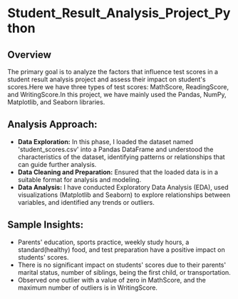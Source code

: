 # Student_Result_Analysis_Project_Python

## Overview
The primary goal is to analyze the factors that influence test scores in a student result analysis project and assess their impact on student's scores.Here we have three types of test scores: MathScore, ReadingScore, and WritingScore.In this project, we have mainly used the Pandas, NumPy, Matplotlib, and Seaborn libraries.

## Analysis Approach:
* **Data Exploration:** In this phase, I loaded the dataset named 'student_scores.csv' into a Pandas DataFrame and understood the characteristics of the dataset, identifying patterns or relationships that can guide further analysis.
* **Data Cleaning and Preparation:** Ensured that the loaded data is in a suitable format for analysis and modeling.
* **Data Analysis:** I have conducted Exploratory Data Analysis (EDA), used visualizations (Matplotlib and Seaborn) to explore relationships between variables, and identified any trends or outliers.

## Sample Insights:
* Parents' education, sports practice, weekly study hours, a standard(healthy) food, and test preparation have a positive impact on students' scores.
* There is no significant impact on students' scores due to their parents' marital status, number of siblings, being the first child, or transportation.
* Observed one outlier with a value of zero in MathScore, and the maximum number of outliers is in WritingScore.





  







